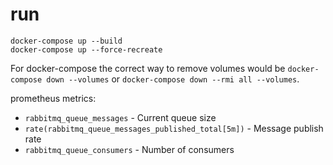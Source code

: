 # run

    docker-compose up --build
    docker-compose up --force-recreate

For docker-compose the correct way to remove volumes would be `docker-compose down --volumes` or `docker-compose down --rmi all --volumes`.

prometheus metrics:

- `rabbitmq_queue_messages` - Current queue size
- `rate(rabbitmq_queue_messages_published_total[5m])` - Message publish rate
- `rabbitmq_queue_consumers` - Number of consumers

